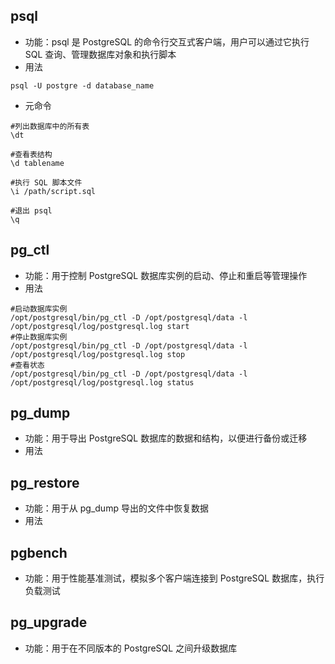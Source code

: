 ## psql
- 功能：psql 是 PostgreSQL 的命令行交互式客户端，用户可以通过它执行 SQL 查询、管理数据库对象和执行脚本
- 用法
```
psql -U postgre -d database_name
```
- 元命令
```
#列出数据库中的所有表
\dt

#查看表结构
\d tablename

#执行 SQL 脚本文件
\i /path/script.sql

#退出 psql
\q
```

## pg_ctl
- 功能：用于控制 PostgreSQL 数据库实例的启动、停止和重启等管理操作
- 用法
```
#启动数据库实例
/opt/postgresql/bin/pg_ctl -D /opt/postgresql/data -l /opt/postgresql/log/postgresql.log start
#停止数据库实例
/opt/postgresql/bin/pg_ctl -D /opt/postgresql/data -l /opt/postgresql/log/postgresql.log stop
#查看状态
/opt/postgresql/bin/pg_ctl -D /opt/postgresql/data -l /opt/postgresql/log/postgresql.log status
```

## pg_dump
- 功能：用于导出 PostgreSQL 数据库的数据和结构，以便进行备份或迁移
- 用法

## pg_restore
- 功能：用于从 pg_dump 导出的文件中恢复数据
- 用法

## pgbench 
- 功能：用于性能基准测试，模拟多个客户端连接到 PostgreSQL 数据库，执行负载测试

## pg_upgrade
- 功能：用于在不同版本的 PostgreSQL 之间升级数据库
